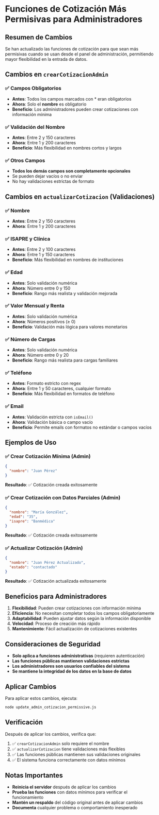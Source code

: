 # Funciones de Cotización Más Permisivas para Administradores

## Resumen de Cambios

Se han actualizado las funciones de cotización para que sean más permisivas cuando se usan desde el panel de administración, permitiendo mayor flexibilidad en la entrada de datos.

## Cambios en `crearCotizacionAdmin`

### ✅ Campos Obligatorios
- **Antes**: Todos los campos marcados con * eran obligatorios
- **Ahora**: Solo el **nombre** es obligatorio
- **Beneficio**: Los administradores pueden crear cotizaciones con información mínima

### ✅ Validación del Nombre
- **Antes**: Entre 2 y 150 caracteres
- **Ahora**: Entre 1 y 200 caracteres
- **Beneficio**: Más flexibilidad en nombres cortos y largos

### ✅ Otros Campos
- **Todos los demás campos son completamente opcionales**
- Se pueden dejar vacíos o no enviar
- No hay validaciones estrictas de formato

## Cambios en `actualizarCotizacion` (Validaciones)

### ✅ Nombre
- **Antes**: Entre 2 y 150 caracteres
- **Ahora**: Entre 1 y 200 caracteres

### ✅ ISAPRE y Clínica
- **Antes**: Entre 2 y 100 caracteres
- **Ahora**: Entre 1 y 150 caracteres
- **Beneficio**: Más flexibilidad en nombres de instituciones

### ✅ Edad
- **Antes**: Solo validación numérica
- **Ahora**: Número entre 0 y 150
- **Beneficio**: Rango más realista y validación mejorada

### ✅ Valor Mensual y Renta
- **Antes**: Solo validación numérica
- **Ahora**: Números positivos (≥ 0)
- **Beneficio**: Validación más lógica para valores monetarios

### ✅ Número de Cargas
- **Antes**: Solo validación numérica
- **Ahora**: Número entre 0 y 20
- **Beneficio**: Rango más realista para cargas familiares

### ✅ Teléfono
- **Antes**: Formato estricto con regex
- **Ahora**: Entre 1 y 50 caracteres, cualquier formato
- **Beneficio**: Más flexibilidad en formatos de teléfono

### ✅ Email
- **Antes**: Validación estricta con `isEmail()`
- **Ahora**: Validación básica o campo vacío
- **Beneficio**: Permite emails con formatos no estándar o campos vacíos

## Ejemplos de Uso

### ✅ Crear Cotización Mínima (Admin)
```json
{
  "nombre": "Juan Pérez"
}
```
**Resultado**: ✅ Cotización creada exitosamente

### ✅ Crear Cotización con Datos Parciales (Admin)
```json
{
  "nombre": "María González",
  "edad": "35",
  "isapre": "Banmédica"
}
```
**Resultado**: ✅ Cotización creada exitosamente

### ✅ Actualizar Cotización (Admin)
```json
{
  "nombre": "Juan Pérez Actualizado",
  "estado": "contactado"
}
```
**Resultado**: ✅ Cotización actualizada exitosamente

## Beneficios para Administradores

1. **Flexibilidad**: Pueden crear cotizaciones con información mínima
2. **Eficiencia**: No necesitan completar todos los campos obligatoriamente
3. **Adaptabilidad**: Pueden ajustar datos según la información disponible
4. **Velocidad**: Proceso de creación más rápido
5. **Mantenimiento**: Fácil actualización de cotizaciones existentes

## Consideraciones de Seguridad

- **Solo aplica a funciones administrativas** (requieren autenticación)
- **Las funciones públicas mantienen validaciones estrictas**
- **Los administradores son usuarios confiables del sistema**
- **Se mantiene la integridad de los datos en la base de datos**

## Aplicar Cambios

Para aplicar estos cambios, ejecuta:

```bash
node update_admin_cotizacion_permissive.js
```

## Verificación

Después de aplicar los cambios, verifica que:

1. ✅ `crearCotizacionAdmin` solo requiere el nombre
2. ✅ `actualizarCotizacion` tiene validaciones más flexibles
3. ✅ Las funciones públicas mantienen sus validaciones originales
4. ✅ El sistema funciona correctamente con datos mínimos

## Notas Importantes

- **Reinicia el servidor** después de aplicar los cambios
- **Prueba las funciones** con datos mínimos para verificar el funcionamiento
- **Mantén un respaldo** del código original antes de aplicar cambios
- **Documenta** cualquier problema o comportamiento inesperado

